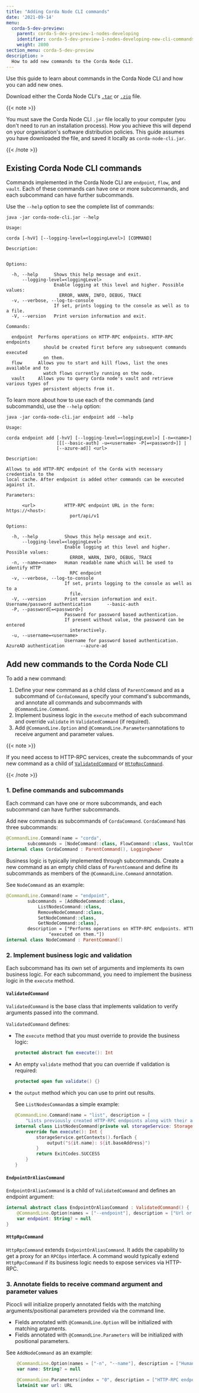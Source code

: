 ```yaml
---
title: "Adding Corda Node CLI commands"
date: '2021-09-14'
menu:
  corda-5-dev-preview:
    parent: corda-5-dev-preview-1-nodes-developing
    identifier: corda-5-dev-preview-1-nodes-developing-new-cli-commands
    weight: 2800
section_menu: corda-5-dev-preview
description: >
  How to add new commands to the Corda Node CLI.
---
```


Use this guide to learn about commands in the Corda Node CLI and how you can add new ones.

Download either the Corda Node CLI's <a href="https://download.corda.net/corda-node-cli/5.0.0-DevPreview-1.0/corda-node-cli.tar">`.tar`</a> or <a href="https://download.corda.net/corda-node-cli/5.0.0-DevPreview-1.0/corda-node-cli.zip">`.zip`</a> file.

{{< note >}}

You must save the Corda Node CLI `.jar` file locally to your computer (you don't need to run an installation process). How you achieve this will depend on your organisation's software distribution policies. This guide assumes you have downloaded the file, and saved it locally as `corda-node-cli.jar`.

{{< /note >}}

## Existing Corda Node CLI commands

Commands implemented in the Corda Node CLI are `endpoint`, `flow`, and `vault`. Each of these commands can have
one or more subcommands, and each subcommand can have further subcommands.

Use the `--help` option to see the complete list of commands:

```shell
java -jar corda-node-cli.jar --help

Usage:

corda [-hvV] [--logging-level=<loggingLevel>] [COMMAND]

Description:


Options:

  -h, --help      Shows this help message and exit.
      --logging-level=<loggingLevel>
                  Enable logging at this level and higher. Possible values:
                    ERROR, WARN, INFO, DEBUG, TRACE
  -v, --verbose, --log-to-console
                  If set, prints logging to the console as well as to a file.
  -V, --version   Print version information and exit.

Commands:

  endpoint  Performs operations on HTTP-RPC endpoints. HTTP-RPC endpoints
              should be created first before any subsequent commands executed
              on them.
  flow      Allows you to start and kill flows, list the ones available and to
              watch flows currently running on the node.
  vault     Allows you to query Corda node's vault and retrieve various types of
              persistent objects from it.
```

To learn more about how to use each of the commands (and subcommands), use the `--help` option:

```shell
java -jar corda-node-cli.jar endpoint add --help

Usage:

corda endpoint add [-hvV] [--logging-level=<loggingLevel>] [-n=<name>]
                   [[[--basic-auth] -u=<username> -P[=<password>]] |
                   [--azure-ad]] <url>

Description:

Allows to add HTTP-RPC endpoint of the Corda with necessary credentials to the
local cache. After endpoint is added other commands can be executed against it.

Parameters:

      <url>           HTTP-RPC endpoint URL in the form: https://<host>:
                        port/api/v1

Options:

  -h, --help          Shows this help message and exit.
      --logging-level=<loggingLevel>
                      Enable logging at this level and higher. Possible values:
                        ERROR, WARN, INFO, DEBUG, TRACE
  -n, --name=<name>   Human readable name which will be used to identify HTTP
                        RPC endpoint
  -v, --verbose, --log-to-console
                      If set, prints logging to the console as well as to a
                        file.
  -V, --version       Print version information and exit.
Username/password authentication      --basic-auth
  -P, --password[=<password>]
                      Password for password based authentication.
                      If present without value, the password can be entered
                        interactively.
  -u, --username=<username>
                      Username for password based authentication.
AzureAD authentication      --azure-ad
```

## Add new commands to the Corda Node CLI

To add a new command:
1. Define your new command as a child class of `ParentCommand` and as a subcommand of `CordaCommand`, specify your command's subcommands, and annotate all commands and subcommands with `@CommandLine.Command`.
2. Implement business logic in the `execute` method of each subcommand and override `validate` in `ValidatedCommand` (if required).
3. Add `@CommandLine.Option` and `@CommandLine.Parameters`annotations to receive argument and parameter values.

{{< note >}}

If you need access to HTTP-RPC services, create the subcommands of your new command as a child
of <a href="#2-implement-business-logic-and-validation">`ValidatedCommand`</a>
or <a href="#httprpccommand">`HttpRpcCommand`</a>.

{{< /note >}}

### 1. Define commands and subcommands

Each command can have one or more subcommands, and each subcommand can have further subcommands.

Add new commands as subcommands of `CordaCommand`. `CordaCommand` has three
subcommands:

```kotlin
@CommandLine.Command(name = "corda",
        subcommands = [NodeCommand::class, FlowCommand::class, VaultCommand::class])
internal class CordaCommand : ParentCommand(), LoggingOwner
```

Business logic is typically implemented through subcommands. Create a new command as an empty
child class of `ParentCommand` and define its subcommands as members of the `@CommandLine.Command` annotation.

See `NodeCommand` as an example:

```kotlin
@CommandLine.Command(name = "endpoint",
        subcommands = [AddNodeCommand::class,
            ListNodesCommand::class,
            RemoveNodeCommand::class,
            SetNodeCommand::class,
            GetNodeCommand::class],
        description = ["Performs operations on HTTP-RPC endpoints. HTTP-RPC endpoints should be created first before any subsequent commands " +
                "executed on them."])
internal class NodeCommand : ParentCommand()
```

### 2. Implement business logic and validation

Each subcommand has its own set of arguments and implements its own business logic. For each subcommand, you need to
implement the business logic in the `execute` method.

#### `ValidatedCommand`

`ValidatedCommand` is the base class that implements validation to verify arguments passed into the command.

`ValidatedCommand` defines:
* The `execute` method that you must override to provide the business logic:

   ```kotlin
   protected abstract fun execute(): Int
   ```

* An empty `validate` method that you can override if validation is required:

   ```kotlin
   protected open fun validate() {}
   ```
* the `output` method which you can use to print out results.

  See `ListNodesCommand`as a simple example:

  ```kotlin
  @CommandLine.Command(name = "list", description = [
      "Lists previously created HTTP-RPC endpoints along with their aliases."])
  internal class ListNodesCommand(private val storageService: StorageService) : ValidatedCommand() {
      override fun execute(): Int {
          storageService.getContexts().forEach {
              output("${it.name}: ${it.baseAddress}")
          }
          return ExitCodes.SUCCESS
      }
  }
  ```

#### `EndpointOrAliasCommand`

`EndpointOrAliasCommand` is a child of `ValidatedCommand` and defines an endpoint argument:

```kotlin
internal abstract class EndpointOrAliasCommand : ValidatedCommand() {
    @CommandLine.Option(names = ["--endpoint"], description = ["Url or alias for an existing endpoint."], required = false)
    var endpoint: String? = null
}
```

#### `HttpRpcCommand`

`HttpRpcCommand` extends `EndpointOrAliasCommand`.
It adds the capability to get a proxy for an `RPCOps` interface.
A command would typically extend `HttpRpcCommand` if its business logic needs to expose services via HTTP-RPC.

### 3. Annotate fields to receive command argument and parameter values

Picocli will initialize properly annotated fields with the matching arguments/positional parameters provided via the command line.
* Fields annotated with `@CommandLine.Option` will be initialized with matching arguments.
* Fields annotated with `@CommandLine.Parameters` will be initialized with positional parameters.

See `AddNodeCommand` as an example:

```kotlin
    @CommandLine.Option(names = ["-n", "--name"], description = ["Human readable name which will be used to identify HTTP-RPC endpoint"])
    var name: String? = null

    @CommandLine.Parameters(index = "0", description = ["HTTP-RPC endpoint URL in the form: https://<host>:port/api/v1"])
    lateinit var url: URL
```
